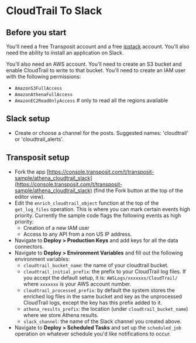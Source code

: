 # CloudTrail To Slack

## Before you start

You'll need a free Transposit account and a free [ipstack](https://ipstack.com/) account. You'll also need the ability to install an application on Slack.

You'll also need an AWS account. You'll need to create an S3 bucket and enable CloudTrail to write to that bucket. You'll need to create an IAM user with the following permissions:

  * `AmazonS3FullAccess`
  * `AmazonAthenaFullAccess`
  * `AmazonEC2ReadOnlyAccess` # only to read all the regions available

## Slack setup

  * Create or choose a channel for the posts. Suggested names: 'cloudtrail' or 'cloudtrail_alerts'.

## Transposit setup

  * Fork the app [https://console.transposit.com/t/transposit-sample/athena_cloudtrail_slack](https://console.transposit.com/t/transposit-sample/athena_cloudtrail_slack) (find the Fork button at the top of the editor view).
  * Edit the `enrich_cloudtrail_object` function at the top of the `get_log_files` operation. This is where you can mark certain events high priority. Currently the sample code flags the following events as high priority:
    * Creation of a new IAM user
    * Access to any API from a non US IP address.
  * Navigate to **Deploy > Production Keys** and add keys for all the data connectors.
  * Navigate to **Deploy > Environment Variables** and fill out the following environment variables:
    * `cloudtrail_bucket_name`: the name of your cloudtrail bucket.
    * `cloudtrail_initial_prefix`: the prefix to your CloudTrail log files. If you accept the default setup, it is: `AWSLogs/xxxxxxx/CloudTrail/` where `xxxxxxx` is your AWS account number.
    * `cloudtrail_processed_prefix`: by default the system stores the enriched log files in the same bucket and key as the unprocessed CloudTrail logs, except the key has this prefix added to it.
    * `athena_results_prefix`: the location (under `cloudtrail_bucket_name`) where we store Athena results.
    * `slack_channel`: the name of the Slack channel you created above.
  * Navigate to **Deploy > Scheduled Tasks** and set up the `scheduled_job` operation on whatever schedule you'd like notifications to occur.


